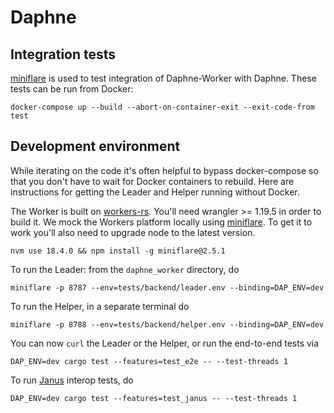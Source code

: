 # Daphne

## Integration tests

[miniflare](https://miniflare.dev/) is used to test integration of Daphne-Worker
with Daphne. These tests can be run from Docker:

```
docker-compose up --build --abort-on-container-exit --exit-code-from test
```

## Development environment

While iterating on the code it's often helpful to bypass docker-compose so that
you don't have to wait for Docker containers to rebuild. Here are instructions
for getting the Leader and Helper running without Docker.

The Worker is built on [workers-rs](https://github.com/cloudflare/workers-rs).
You'll need wrangler >= 1.19.5 in order to build it. We mock the Workers
platform locally using [miniflare](https://github.com/cloudflare/miniflare). To
get it to work you'll also need to upgrade node to the latest version.

```
nvm use 18.4.0 && npm install -g miniflare@2.5.1
```

To run the Leader: from the `daphne_worker` directory, do

```
miniflare -p 8787 --env=tests/backend/leader.env --binding=DAP_ENV=dev
```

To run the Helper, in a separate terminal do

```
miniflare -p 8788 --env=tests/backend/helper.env --binding=DAP_ENV=dev
```

You can now `curl` the Leader or the Helper, or run the end-to-end tests via

```
DAP_ENV=dev cargo test --features=test_e2e -- --test-threads 1
```

To run [Janus](https://github.com/divviup/janus) interop tests, do

```
DAP_ENV=dev cargo test --features=test_janus -- --test-threads 1
```
